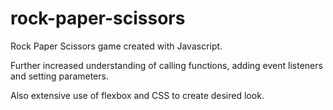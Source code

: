 # rock-paper-scissors
Rock Paper Scissors game created with Javascript.

Further increased understanding of calling functions, adding event listeners and setting parameters.

Also extensive use of flexbox and CSS to create desired look.
